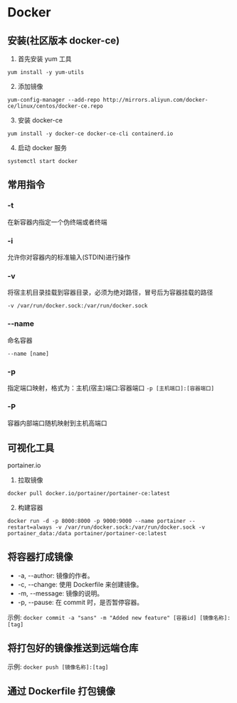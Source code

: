 # Docker

## 安装(社区版本 docker-ce)
 1. 首先安装 yum 工具

 `yum install -y yum-utils`

 2. 添加镜像

 ```yum-config-manager --add-repo http://mirrors.aliyun.com/docker-ce/linux/centos/docker-ce.repo```

 3. 安装 docker-ce

 `yum install -y docker-ce docker-ce-cli containerd.io`

 4. 启动 docker 服务

 `systemctl start docker`


## 常用指令
### -t
在新容器内指定一个伪终端或者终端

### -i
允许你对容器内的标准输入(STDIN)进行操作

### -v
将宿主机目录挂载到容器目录，必须为绝对路径，冒号后为容器挂载的路径

`-v /var/run/docker.sock:/var/run/docker.sock`

### --name
命名容器

`--name [name]`

### -p
指定端口映射，格式为：主机(宿主)端口:容器端口
`-p [主机端口]:[容器端口]`

### -P
容器内部端口随机映射到主机高端口

## 可视化工具
portainer.io
 1. 拉取镜像
  
  `docker pull docker.io/portainer/portainer-ce:latest`

 2. 构建容器 
  
  ```docker run -d -p 8000:8000 -p 9000:9000 --name portainer --restart=always -v /var/run/docker.sock:/var/run/docker.sock -v portainer_data:/data portainer/portainer-ce:latest```

## 将容器打成镜像
 - -a, --author: 镜像的作者。
 - -c, --change: 使用 Dockerfile 来创建镜像。
 - -m, --message: 镜像的说明。
 - -p, --pause: 在 commit 时，是否暂停容器。

示例:
`docker commit -a "sans" -m "Added new feature" [容器id] [镜像名称]:[tag]`

## 将打包好的镜像推送到远端仓库
示例:
`docker push [镜像名称]:[tag]`

## 通过 Dockerfile 打包镜像